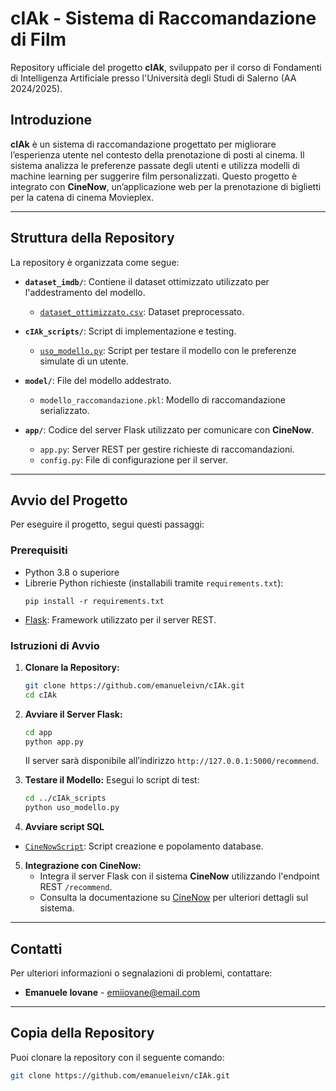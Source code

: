 # cIAk - Sistema di Raccomandazione di Film

Repository ufficiale del progetto **cIAk**, sviluppato per il corso di Fondamenti di Intelligenza Artificiale presso l'Università degli Studi di Salerno (AA 2024/2025).

## Introduzione

**cIAk** è un sistema di raccomandazione progettato per migliorare l’esperienza utente nel contesto della prenotazione di posti al cinema. Il sistema analizza le preferenze passate degli utenti e utilizza modelli di machine learning per suggerire film personalizzati. Questo progetto è integrato con **CineNow**, un’applicazione web per la prenotazione di biglietti per la catena di cinema Movieplex.

---

## Struttura della Repository

La repository è organizzata come segue:

- **`dataset_imdb/`**: Contiene il dataset ottimizzato utilizzato per l'addestramento del modello.
  - [`dataset_ottimizzato.csv`](https://github.com/emanueleivn/cIAk/blob/main/dataset_imdb/dataset_ottimizzato.csv): Dataset preprocessato.
  
- **`cIAk_scripts/`**: Script di implementazione e testing.
  - [`uso_modello.py`](https://github.com/emanueleivn/cIAk/blob/main/cIAk_scripts/uso_modello.py): Script per testare il modello con le preferenze simulate di un utente.
  
- **`model/`**: File del modello addestrato.
  - `modello_raccomandazione.pkl`: Modello di raccomandazione serializzato.

- **`app/`**: Codice del server Flask utilizzato per comunicare con **CineNow**.
  - `app.py`: Server REST per gestire richieste di raccomandazioni.
  - `config.py`: File di configurazione per il server.

---

## Avvio del Progetto

Per eseguire il progetto, segui questi passaggi:

### Prerequisiti

- Python 3.8 o superiore
- Librerie Python richieste (installabili tramite `requirements.txt`):
  ```
  pip install -r requirements.txt
  ```
- [Flask](https://flask.palletsprojects.com/): Framework utilizzato per il server REST.

### Istruzioni di Avvio

1. **Clonare la Repository:**
   ```bash
   git clone https://github.com/emanueleivn/cIAk.git
   cd cIAk
   ```

2. **Avviare il Server Flask:**
   ```bash
   cd app
   python app.py
   ```
   Il server sarà disponibile all’indirizzo `http://127.0.0.1:5000/recommend`.

3. **Testare il Modello:**
   Esegui lo script di test:
   ```bash
   cd ../cIAk_scripts
   python uso_modello.py
   ```
4. **Avviare script SQL**
  - [`CineNowScript`]([https://github.com/emanueleivn/cIAk/blob/main/dataset_imdb/dataset_ottimizzato.csv](https://github.com/emanueleivn/cIAk/blob/main/CineNow/CineNowScript.sql)): Script creazione e popolamento database.
5. **Integrazione con CineNow:**
   - Integra il server Flask con il sistema **CineNow** utilizzando l'endpoint REST `/recommend`.
   - Consulta la documentazione su [CineNow](https://github.com/emanueleivn/CineNow) per ulteriori dettagli sul sistema.

---

## Contatti

Per ulteriori informazioni o segnalazioni di problemi, contattare:

- **Emanuele Iovane** - [emiiovane@email.com](mailto:emiiovane@email.com)

---

## Copia della Repository

Puoi clonare la repository con il seguente comando:
```bash
git clone https://github.com/emanueleivn/cIAk.git
```

